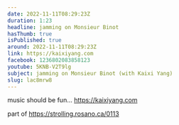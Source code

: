 ```yaml
---
date: 2022-11-11T08:29:23Z
duration: 1:23
headline: jamming on Monsieur Binot
hasThumb: true
isPublished: true
around: 2022-11-11T08:29:23Z
link: https://kaixiyang.com
facebook: 1236802083858123
youtube: 5KNB-V2T9lg
subject: jamming on Monsieur Binot (with Kaixi Yang)
slug: lac8mrw8
---
```

music should be fun… https://kaixiyang.com

part of https://strolling.rosano.ca/0113
